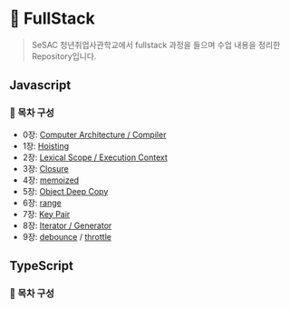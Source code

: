 # 📍 **FullStack**

> SeSAC 청년취업사관학교에서 fullstack 과정을 들으며 수업 내용을 정리한 Repository입니다.

## **Javascript**

### 📂 목차 구성

- 0장: [Computer Architecture / Compiler](https://github.com/kwoneungbi/Sesac_fullstack/blob/master/Javascript/Study/%231_ComputerArchitecture/README.md)
- 1장: [Hoisting](https://github.com/kwoneungbi/Sesac_fullstack/blob/master/Javascript/Study/%232_Hoistring/README.md)
- 2장: [Lexical Scope / Execution Context](https://github.com/kwoneungbi/Sesac_fullstack/blob/master/Javascript/Study/%233_ExecutionContext/README.md)
- 3장: [Closure](https://github.com/kwoneungbi/Sesac_fullstack/blob/master/Javascript/Study/%234_Closure/README.md)
- 4장: [memoized](https://github.com/kwoneungbi/Sesac_fullstack/blob/master/Javascript/Study/%235_Memoized/README.md)
- 5장: [Object Deep Copy](https://github.com/kwoneungbi/Sesac_fullstack/blob/master/Javascript/Study/%236_Object/TryThis/README.md)
- 6장: [range](https://github.com/kwoneungbi/Sesac_fullstack/blob/master/Javascript/Study/%238_Array/TryThis/rangeRefactoring.js)
- 7장: [Key Pair]()
- 8장: [Iterator / Generator](https://github.com/kwoneungbi/Sesac_fullstack/blob/master/Javascript/Study/%2310_Iterator%26Generator/TryThis/README.md)
- 9장: [debounce](https://github.com/kwoneungbi/Sesac_fullstack/blob/master/Javascript/Study/%2313_Debounce%26Throttle/debounce.js) / [throttle](https://github.com/kwoneungbi/Sesac_fullstack/blob/master/Javascript/Study/%2313_Debounce%26Throttle/throttle.js)

## **TypeScript**

### 📂 목차 구성
